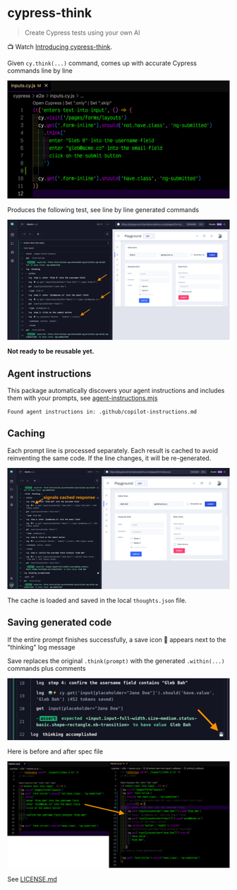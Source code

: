 # cypress-think

> Create Cypress tests using your own AI

📺 Watch [Introducing cypress-think](https://youtu.be/3qn6QEj2PQ4).

Given `cy.think(...)` command, comes up with accurate Cypress commands line by line

![Input spec](./images/input.png)

Produces the following test, see line by line generated commands

![Passing test](./images/think.png)

**Not ready to be reusable yet.**

## Agent instructions

This package automatically discovers your agent instructions and includes them with your prompts, see [agent-instructions.mjs](./src/agent-instructions.mjs)

```
Found agent instructions in: .github/copilot-instructions.md
```

## Caching

Each prompt line is processed separately. Each result is cached to avoid reinventing the same code. If the line changes, it will be re-generated.

![Caching symbol](./images/caching.png)

The cache is loaded and saved in the local `thoughts.json` file.

## Saving generated code

If the entire prompt finishes successfully, a save icon 💾 appears next to the "thinking" log message

Save replaces the original `.think(prompt)` with the generated `.within(...)` commands plus comments

![Save icon](./images/save-icon.png)

Here is before and after spec file

![Saving generated code](./images/save-generated-code.png)

See [LICENSE.md](./LICENSE.md)
